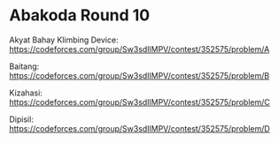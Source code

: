 # Abakoda Round 10

Akyat Bahay Klimbing Device: https://codeforces.com/group/Sw3sdIlMPV/contest/352575/problem/A

Baitang: https://codeforces.com/group/Sw3sdIlMPV/contest/352575/problem/B

Kizahasi: https://codeforces.com/group/Sw3sdIlMPV/contest/352575/problem/C

Dipisil: https://codeforces.com/group/Sw3sdIlMPV/contest/352575/problem/D
